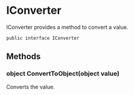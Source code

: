 # IConverter

IConverter provides a method to convert a value.

<pre><code>public interface IConverter
</code></pre>


## Methods

### object ConvertToObject(object value)
Converts the value.
